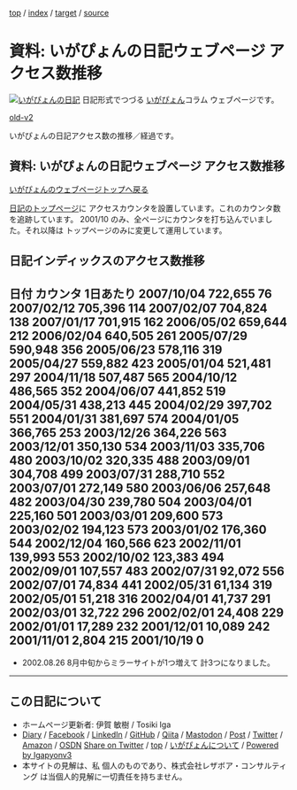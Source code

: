 [top](../index.html) / [index](index.html) / [target](https://www.igapyon.jp/igapyon/diary/memo/memoaccess.html) / [source](https://github.com/igapyon/diary/blob/master/memo/memoaccess.src.md) 

資料: いがぴょんの日記ウェブページ アクセス数推移
=====================================================================================================
[![いがぴょんの日記](https://www.igapyon.jp/igapyon/diary/images/iga202308_64.jpg "いがぴょん")](https://www.igapyon.jp/igapyon/diary/memo/memoigapyon.html) 日記形式でつづる [いがぴょん](https://www.igapyon.jp/igapyon/diary/memo/memoigapyon.html)コラム ウェブページです。

[old-v2](memoaccess-orig.html)

いがぴょんの日記アクセス数の推移／経過です。

## 資料: いがぴょんの日記ウェブページ アクセス数推移

[いがぴょんのウェブページトップへ戻る](../../index.html)

[日記のトップページ](http://homepage2.nifty.com/igat/igapyon/diary/)に アクセスカウンタを設置しています。これのカウンタ数を追跡しています。
2001/10 のみ、全ページにカウンタを打ち込んでいました。それ以降は トップページのみに変更して運用しています。

## 日記インディックスのアクセス数推移


  日付
カウンタ
1日あたり
2007/10/04
722,655
76
2007/02/12
705,396
114
2007/02/07
704,824
138
2007/01/17
701,915
162
2006/05/02
659,644
212
2006/02/04
640,505
261
2005/07/29
590,948
356
2005/06/23
578,116
319
2005/04/27
559,882
423
2005/01/04
521,481
297
2004/11/18
507,487
565
2004/10/12
486,565
352
2004/06/07
441,852
519
2004/05/31
438,213
445
2004/02/29
397,702
551
2004/01/31
381,697
574
2004/01/05
366,765
253
2003/12/26
364,226
563
2003/12/01
350,130
534
2003/11/03
335,706
480
2003/10/02
320,335
488
2003/09/01
304,708
499
2003/07/31
288,710
552
2003/07/01
272,149
580
2003/06/06
257,648
482
2003/04/30
239,780
504
2003/04/01
225,160
501
2003/03/01
209,600
573
2003/02/02
194,123
573
2003/01/02
176,360
544
2002/12/04
160,566
623
2002/11/01
139,993
553
2002/10/02
123,383
494
2002/09/01
107,557
483
2002/07/31
92,072
556
2002/07/01
74,834
441
2002/05/31
61,134
319
2002/05/01
51,218
316
2002/04/01
41,737
291
2002/03/01
32,722
296
2002/02/01
24,408
229
2002/01/01
17,289
232
2001/12/01
10,089
242
2001/11/01
2,804
215
2001/10/19
0
-

* 2002.08.26 8月中旬からミラーサイトが1つ増えて 計3つになりました。

----------------------------------------------------------------------------------------------------

## この日記について

* ホームページ更新者: 伊賀 敏樹 / Tosiki Iga
* [Diary](https://www.igapyon.jp/igapyon/diary/) / [Facebook](https://www.facebook.com/igapyon) / [LinkedIn](https://www.linkedin.com/in/toshikiiga) / [GitHub](https://github.com/igapyon) / [Qiita](https://qiita.com/igapyon) / [Mastodon](https://social.vivaldi.net/@igapyon) / [Post](https://post.news/igapyon) / [Twitter](https://twitter.com/ToshikiIga) / [Amazon](https://www.amazon.co.jp/%E4%BC%8A%E8%B3%80-%E6%95%8F%E6%A8%B9/e/B004LTQWCQ) / [OSDN](https://ja.osdn.net/users/iga/)
[Share on Twitter](https://twitter.com/intent/tweet?hashtags=igapyon%2Cdiary%2C%E3%81%84%E3%81%8C%E3%81%B4%E3%82%87%E3%82%93&text=%E8%B3%87%E6%96%99%3A+%E3%81%84%E3%81%8C%E3%81%B4%E3%82%87%E3%82%93%E3%81%AE%E6%97%A5%E8%A8%98%E3%82%A6%E3%82%A7%E3%83%96%E3%83%9A%E3%83%BC%E3%82%B8+%E3%82%A2%E3%82%AF%E3%82%BB%E3%82%B9%E6%95%B0%E6%8E%A8%E7%A7%BB&url=https%3A%2F%2Fwww.igapyon.jp%2Figapyon%2Fdiary%2Fmemo%2Fmemoaccess.html) / [top](../index.html) / [いがぴょんについて](https://www.igapyon.jp/igapyon/diary/memo/memoigapyon.html) / [Powered by Igapyonv3](https://github.com/igapyon/igapyonv3)
* 本サイトの見解は、私 個人のものであり、株式会社レザボア・コンサルティング は当個人的見解に一切責任を持ちません。 
